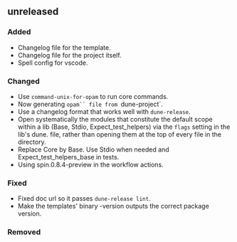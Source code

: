 ## unreleased

### Added

- Changelog file for the template.
- Changelog file for the project itself.
- Spell config for vscode.

### Changed

- Use `command-unix-for-opam` to run core commands.
- Now generating `opam`` file from `dune-project`.
- Use a changelog format that works well with `dune-release`.
- Open systematically the modules that constitute the default scope within a lib
  (Base, Stdio, Expect_test_helpers) via the `flags` setting in the lib's dune.
  file, rather than opening them at the top of every file in the directory.
- Replace Core by Base. Use Stdio when needed and Expect_test_helpers_base in
  tests.
- Using spin.0.8.4-preview in the workflow actions.

### Fixed

- Fixed doc url so it passes `dune-release lint`.
- Make the templates' binary -version outputs the correct package version.

### Removed
